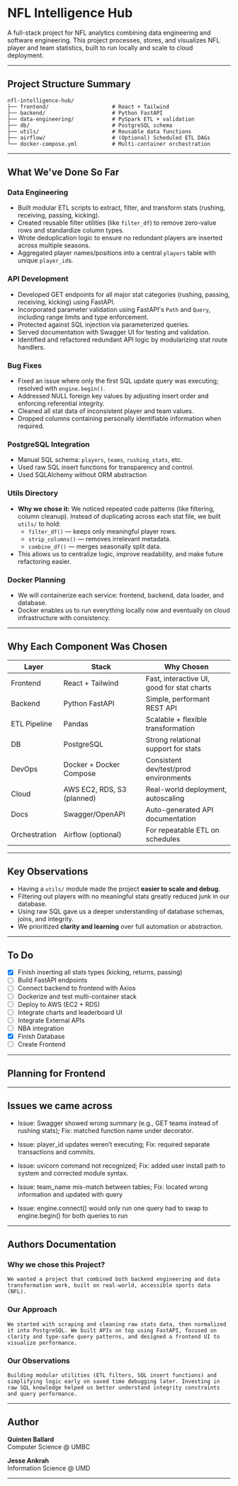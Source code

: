 
# NFL Intelligence Hub

A full-stack project for NFL analytics combining data engineering and software engineering.
This project processes, stores, and visualizes NFL player and team statistics, built to run locally and scale to cloud deployment.

---

## Project Structure Summary

```
nfl-intelligence-hub/
├── frontend/                    # React + Tailwind
├── backend/                     # Python FastAPI
├── data-engineering/            # PySpark ETL + validation
├── db/                          # PostgreSQL schema
├── utils/                       # Reusable data functions
├── airflow/                     # (Optional) Scheduled ETL DAGs
└── docker-compose.yml           # Multi-container orchestration
```

---

## What We've Done So Far

### Data Engineering

- Built modular ETL scripts to extract, filter, and transform stats (rushing, receiving, passing, kicking).
- Created reusable filter utilities (like `filter_df`) to remove zero-value rows and standardize column types.
- Wrote deduplication logic to ensure no redundant players are inserted across multiple seasons.
- Aggregated player names/positions into a central `players` table with unique `player_id`s.


### API Development

- Developed GET endpoints for all major stat categories (rushing, passing, receiving, kicking) using FastAPI.
- Incorporated parameter validation using FastAPI's `Path` and `Query`, including range limits and type enforcement.
- Protected against SQL injection via parameterized queries.
- Served documentation with Swagger UI for testing and validation.
- Identified and refactored redundant API logic by modularizing stat route handlers.

### Bug Fixes

- Fixed an issue where only the first SQL update query was executing; resolved with `engine.begin()`.
- Addressed NULL foreign key values by adjusting insert order and enforcing referential integrity.
- Cleaned all stat data of inconsistent player and team values.
- Dropped columns containing personally identifiable information when required.

### PostgreSQL Integration

- Manual SQL schema: `players`, `teams`, `rushing_stats`, etc.
- Used raw SQL insert functions for transparency and control.
- Used SQLAlchemy without ORM abstraction

### Utils Directory

- **Why we chose it:** We noticed repeated code patterns (like filtering, column cleanup). Instead of duplicating across each stat file, we built `utils/` to hold:
  - `filter_df()` — keeps only meaningful player rows.
  - `strip_columns()` — removes irrelevant metadata.
  - `combine_df()` — merges seasonally split data.
- This allows us to centralize logic, improve readability, and make future refactoring easier.

### Docker Planning

- We will containerize each service: frontend, backend, data loader, and database.
- Docker enables us to run everything locally now and eventually on cloud infrastructure with consistency.

---

## Why Each Component Was Chosen

| Layer         | Stack                           | Why Chosen |
|---------------|---------------------------------|------------|
| Frontend      | React + Tailwind                | Fast, interactive UI, good for stat charts |
| Backend       | Python FastAPI                  | Simple, performant REST API |
| ETL Pipeline  | Pandas                          | Scalable + flexible transformation |
| DB            | PostgreSQL                      | Strong relational support for stats |
| DevOps        | Docker + Docker Compose         | Consistent dev/test/prod environments |
| Cloud         | AWS EC2, RDS, S3 (planned)      | Real-world deployment, autoscaling |
| Docs          | Swagger/OpenAPI                 | Auto-generated API documentation |
| Orchestration | Airflow (optional)              | For repeatable ETL on schedules |

---

## Key Observations

- Having a `utils/` module made the project **easier to scale and debug**.
- Filtering out players with no meaningful stats greatly reduced junk in our database.
- Using raw SQL gave us a deeper understanding of database schemas, joins, and integrity.
- We prioritized **clarity and learning** over full automation or abstraction.

---

## To Do

- [x] Finish inserting all stats types (kicking, returns, passing)
- [ ] Build FastAPI endpoints
- [ ] Connect backend to frontend with Axios
- [ ] Dockerize and test multi-container stack
- [ ] Deploy to AWS (EC2 + RDS)
- [ ] Integrate charts and leaderboard UI
- [ ] Integrate External APIs
- [ ] NBA integration
- [x] Finish Database
- [ ] Create Frontend

---

## Planning for Frontend

---
## Issues we came across
- Issue: Swagger showed wrong summary (e.g., GET teams instead of rushing stats); Fix: matched function name under decorator.
- Issue: player_id updates weren’t executing; Fix: required separate transactions and commits.
- Issue: uvicorn command not recognized; Fix: added user install path to system and corrected module syntax.

- Issue: team_name mis-match between tables; Fix: located wrong information and updated with query
- Issue: engine.connect() would only run one query had to swap to engine.begin() for both queries to run
 
---

## Authors Documentation
  
  ### Why we chose this Project?
    We wanted a project that combined both backend engineering and data transformation work, built on real-world, accessible sports data (NFL).

  ### Our Approach
    We started with scraping and cleaning raw stats data, then normalized it into PostgreSQL. We built APIs on top using FastAPI, focused on clarity and type-safe query patterns, and designed a frontend UI to visualize performance.

  ### Our Observations
    Building modular utilities (ETL filters, SQL insert functions) and simplifying logic early on saved time debugging later. Investing in raw SQL knowledge helped us better understand integrity constraints and query performance.

---
## Author

**Quinten Ballard**  
Computer Science @ UMBC  

**Jesse Ankrah**  
Information Science @ UMD 

---
